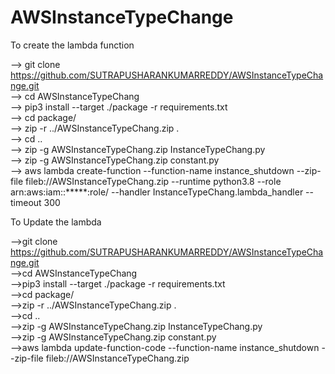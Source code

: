 # AWSInstanceTypeChange

To create the lambda function <br />

--> git clone https://github.com/SUTRAPUSHARANKUMARREDDY/AWSInstanceTypeChange.git <br />
--> cd AWSInstanceTypeChang <br />
--> pip3 install --target ./package -r requirements.txt <br />
--> cd package/ <br />
--> zip -r ../AWSInstanceTypeChang.zip . <br />
--> cd .. <br />
--> zip -g AWSInstanceTypeChang.zip InstanceTypeChang.py <br />
--> zip -g AWSInstanceTypeChang.zip constant.py <br />
--> aws lambda create-function --function-name instance_shutdown --zip-file fileb://AWSInstanceTypeChang.zip --runtime python3.8 --role arn:aws:iam::*****:role/ --handler InstanceTypeChang.lambda_handler --timeout 300 <br />



To Update the lambda <br />

-->git clone https://github.com/SUTRAPUSHARANKUMARREDDY/AWSInstanceTypeChange.git <br />
-->cd AWSInstanceTypeChang <br />
-->pip3 install --target ./package -r requirements.txt <br />
-->cd package/ <br />
-->zip -r ../AWSInstanceTypeChang.zip . <br />
-->cd .. <br />
-->zip -g AWSInstanceTypeChang.zip InstanceTypeChang.py <br />
-->zip -g AWSInstanceTypeChang.zip constant.py <br />
-->aws lambda update-function-code --function-name instance_shutdown --zip-file fileb://AWSInstanceTypeChang.zip <br />
